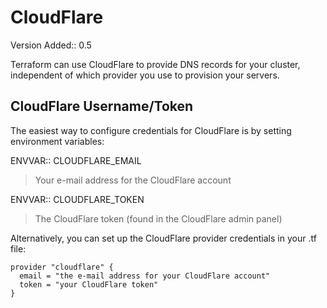 CloudFlare
==========

Version Added:: 0.5

Terraform can use CloudFlare to provide DNS records for your cluster,
independent of which provider you use to provision your servers.

CloudFlare Username/Token
-------------------------

The easiest way to configure credentials for CloudFlare is by setting
environment variables:

ENVVAR:: CLOUDFLARE\_EMAIL

> Your e-mail address for the CloudFlare account

ENVVAR:: CLOUDFLARE\_TOKEN

> The CloudFlare token (found in the CloudFlare admin panel)

Alternatively, you can set up the CloudFlare provider credentials in
your .tf file:

``` {.sourceCode .shell}
provider "cloudflare" {
  email = "the e-mail address for your CloudFlare account"
  token = "your CloudFlare token"
}
```
